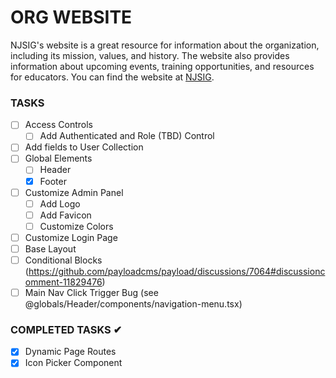 # ORG WEBSITE

NJSIG's website is a great resource for information about the organization, including its mission, values, and history. The website also provides information about upcoming events, training opportunities, and resources for educators. You can find the website at [NJSIG](https://www.njsig.org/).

### TASKS

- [ ] Access Controls
  - [ ] Add Authenticated and Role (TBD) Control
- [ ] Add fields to User Collection
- [ ] Global Elements
  - [ ] Header
  - [x] Footer
- [ ] Customize Admin Panel
  - [ ] Add Logo
  - [ ] Add Favicon
  - [ ] Customize Colors
- [ ] Customize Login Page
- [ ] Base Layout
- [ ] Conditional Blocks (https://github.com/payloadcms/payload/discussions/7064#discussioncomment-11829476)
- [ ] Main Nav Click Trigger Bug (see @globals/Header/components/navigation-menu.tsx)

### COMPLETED TASKS ✔

- [x] Dynamic Page Routes
- [x] Icon Picker Component
